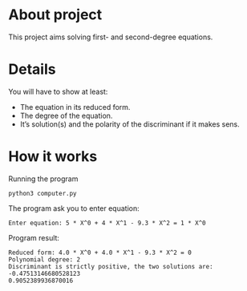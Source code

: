 # About project

This project aims solving first- and second-degree equations.

# Details

You will have to show at least:

- The equation in its reduced form.
- The degree of the equation.
- It’s solution(s) and the polarity of the discriminant if it makes sens.

# How it works
Running the program
```
python3 computer.py
```
The program ask you to enter equation:
```
Enter equation: 5 * X^0 + 4 * X^1 - 9.3 * X^2 = 1 * X^0
```
Program result:
```
Reduced form: 4.0 * X^0 + 4.0 * X^1 - 9.3 * X^2 = 0
Polynomial degree: 2
Discriminant is strictly positive, the two solutions are:
-0.47513146680528123
0.9052389936870016
```
